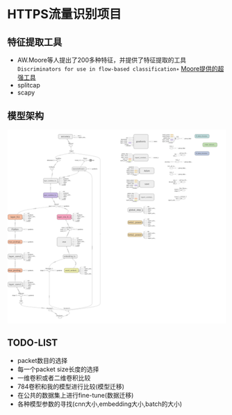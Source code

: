 # HTTPS流量识别项目

## 特征提取工具
- AW.Moore等人提出了200多种特征，并提供了特征提取的工具`Discriminators for use in flow-based classification∗`
<a href="https://www.cl.cam.ac.uk/research/srg/netos/projects/archive/nprobe/data/papers/sigmetrics/index.html">Moore提供的超强工具</a></br>
- splitcap
- scapy



## 模型架构
![模型架构](./images/graph.png)

## TODO-LIST
- packet数目的选择 
- 每一个packet size长度的选择
- 一维卷积或者二维卷积比较
- 784卷积和我的模型进行比较(模型迁移)
- 在公共的数据集上进行fine-tune(数据迁移)
- 各种模型参数的寻找(cnn大小,embedding大小,batch的大小)